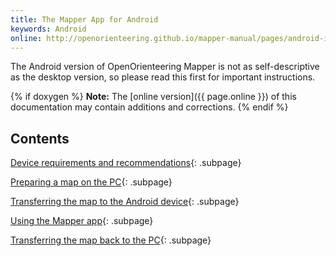 ```yaml
---
title: The Mapper App for Android
keywords: Android
online: http://openorienteering.github.io/mapper-manual/pages/android-index.html
---
```


The Android version of OpenOrienteering Mapper is not as self-descriptive as
the desktop version, so please read this first for important instructions.
 
{% if doxygen %}
**Note:** The [online version]({{ page.online }}) of this documentation may contain additions and corrections.
{% endif %}


Contents
--------

[Device requirements and recommendations](android-requirements.md){: .subpage}
												  
[Preparing a map on the PC](android-pc.md){: .subpage}
                                                 
[Transferring the map to the Android device](android-pc.md#android-transfer-to-device){: .subpage}

[Using the Mapper app](android-app.md){: .subpage}

[Transferring the map back to the PC](android-pc.md#android-transfer-to-pc){: .subpage}
